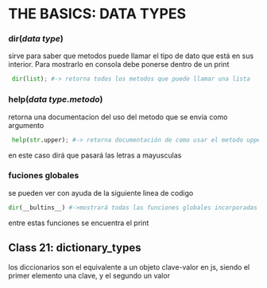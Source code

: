 # THE BASICS: DATA TYPES

### dir(*data type*)

sirve para saber que metodos puede llamar el tipo de dato que está en sus interior.
Para mostrarlo en consola debe ponerse dentro de un print

```python
 dir(list); #-> retorna todos los metodos que puede llamar una lista
```

### help(*data type.metodo*)

retorna una documentacion del uso del metodo que se envia como argumento

```python
 help(str.upper); #-> retorna documentación de como usar el metodo upper del tipo de dato string
```

en este caso dirá que pasará las letras a mayusculas

### fuciones globales

se pueden ver con ayuda de la siguiente linea de codigo

```python 
dir(__bultins__) #->mostrará todas las funciones globales incorporadas en python
``` 

entre estas funciones se encuentra el print

## Class 21: dictionary_types

los diccionarios son el equivalente a un objeto clave-valor en js, siendo el primer elemento una clave, y el segundo un valor

```python

```





